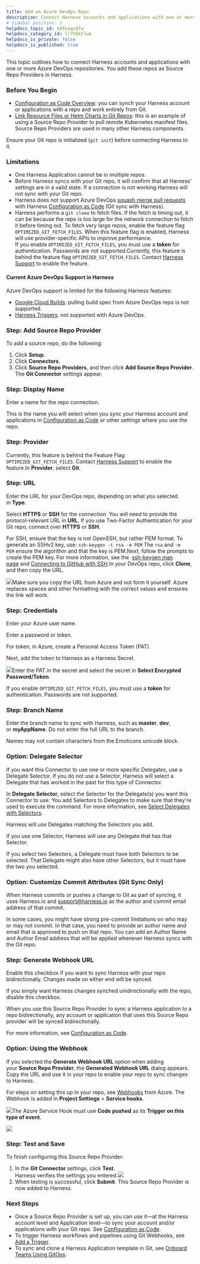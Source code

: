 ```yaml
---
title: Add an Azure DevOps Repo
description: Connect Harness accounts and applications with one or more Azure DevOps repositories.
# sidebar_position: 2
helpdocs_topic_id: k89ioqv8fw
helpdocs_category_id: ll7h8ktlwe
helpdocs_is_private: false
helpdocs_is_published: true
---
```


This topic outlines how to connect Harness accounts and applications with one or more Azure DevOps repositories. You add these repos as Source Repo Providers in Harness.

### Before You Begin

* [Configuration as Code Overview](../../config-as-code/configuration-as-code.md): you can synch your Harness account or applications with a repo and work entirely from Git.
* [Link Resource Files or Helm Charts in Git Repos](../../../continuous-delivery/kubernetes-deployments/link-resource-files-or-helm-charts-in-git-repos.md): this is an example of using a Source Repo Provider to pull remote Kubernetes manifest files. Source Repo Providers are used in many other Harness components.

Ensure your Git repo is initialized (`git init`) before connecting Harness to it.

### Limitations

* One Harness Application cannot be in multiple repos.
* Before Harness syncs with your Git repo, it will confirm that all Harness' settings are in a valid state. If a connection is not working Harness will not sync with your Git repo.
* Harness does not support Azure DevOps [squash merge pull requests](https://docs.microsoft.com/en-us/azure/devops/repos/git/merging-with-squash) with Harness [Configuration as Code](../../config-as-code/configuration-as-code.md) (Git sync with Harness).
* Harness performs a `git clone` to fetch files. If the fetch is timing out, it can be because the repo is too large for the network connection to fetch it before timing out. To fetch very large repos, enable the feature flag `OPTIMIZED_GIT_FETCH_FILES`. When this feature flag is enabled, Harness will use provider-specific APIs to improve performance.  
If you enable `OPTIMIZED_GIT_FETCH_FILES`, you must use a **token** for authentication. Passwords are not supported.Currently, this feature is behind the feature flag `OPTIMIZED_GIT_FETCH_FILES`. Contact [Harness Support](mailto:support@harness.io) to enable the feature.

#### Current Azure DevOps Support in Harness

Azure DevOps support is limited for the following Harness features:

* [Google Cloud Builds](../../../continuous-delivery/google-cloud/trigger-google-cloud-builds.md): pulling build spec from Azure DevOps repo is not supported.
* [Harness Triggers](../../../continuous-delivery/model-cd-pipeline/triggers/add-a-trigger-2.md): not supported with Azure DevOps.

### Step: Add Source Repo Provider

To add a source repo, do the following:

1. Click **Setup**.
2. Click **Connectors**.
3. Click **Source Repo Providers**, and then click **Add Source Repo Provider**. The **Git Connector** settings appear.

### Step: Display Name

Enter a name for the repo connection.

This is the name you will select when you sync your Harness account and applications in [Configuration as Code](../../config-as-code/configuration-as-code.md) or other settings where you use the repo.

### Step: Provider

Currently, this feature is behind the Feature Flag `OPTIMIZED_GIT_FETCH_FILES`. Contact [Harness Support](mailto:support@harness.io) to enable the feature.In **Provider**, select **Git**.

### Step: URL

Enter the URL for your DevOps repo, depending on what you selected in **Type**.

Select **HTTPS** or **SSH** for the connection. You will need to provide the protocol-relevant URL in **URL**. If you use Two-Factor Authentication for your Git repo, connect over **HTTPS** or **SSH**.

For SSH, ensure that the key is not OpenSSH, but rather PEM format. To generate an SSHv2 key, use: `ssh-keygen -t rsa -m PEM` The `rsa` and `-m PEM` ensure the algorithm and that the key is PEM.Next, follow the prompts to create the PEM key. For more information, see the  [ssh-keygen man page](https://linux.die.net/man/1/ssh-keygen) and [Connecting to GitHub with SSH](https://help.github.com/en/github/authenticating-to-github/connecting-to-github-with-ssh).In your DevOps repo, click **Clone**, and then copy the URL.

![](./static/add-an-azure-dev-ops-repo-12.png)Make sure you copy the URL from Azure and not form it yourself. Azure replaces spaces and other formatting with the correct values and ensures the link will work.

### Step: Credentials

Enter your Azure user name.

Enter a password or token.

For token, in Azure, create a Personal Access Token (PAT).

Next, add the token to Harness as a Harness Secret.

![](./static/add-an-azure-dev-ops-repo-13.png)Enter the PAT in the secret and select the secret in **Select Encrypted Password/Token**.

If you enable `OPTIMIZED_GIT_FETCH_FILES`, you must use a **token** for authentication. Passwords are not supported.

### Step: Branch Name

Enter the branch name to sync with Harness, such as **master**, **dev**, or **myAppName**. Do not enter the full URL to the branch.

Names may not contain characters from the Emoticons unicode block.

### Option: Delegate Selector

If you want this Connector to use one or more specific Delegates, use a Delegate Selector. If you do not use a Selector, Harness will select a Delegate that has worked in the past for this type of Connector.

In **Delegate Selector**, select the Selector for the Delegate(s) you want this Connector to use. You add Selectors to Delegates to make sure that they're used to execute the command. For more information, see [Select Delegates with Selectors](../manage-delegates/select-delegates-for-specific-tasks-with-selectors.md).

Harness will use Delegates matching the Selectors you add.

If you use one Selector, Harness will use any Delegate that has that Selector.

If you select two Selectors, a Delegate must have both Selectors to be selected. That Delegate might also have other Selectors, but it must have the two you selected.

### Option: Customize Commit Attributes (Git Sync Only)

When Harness commits or pushes a change to Git as part of syncing, it uses Harness.io and support@harness.io as the author and commit email address of that commit.

In some cases, you might have strong pre-commit limitations on who may or may not commit. In that case, you need to provide an author name and email that is approved to push on that repo. You can add an Author Name and Author Email address that will be applied whenever Harness syncs with the Git repo.

### Step: Generate Webhook URL

Enable this checkbox if you want to sync Harness with your repo bidirectionally. Changes made on either end will be synced.

If you simply want Harness changes synched unidirectionally with the repo, disable this checkbox.

When you use this Source Repo Provider to sync a Harness application to a repo bidirectionally, any account or application that uses this Source Repo provider will be synced bidirectionally.

For more information, see [Configuration as Code](../../config-as-code/configuration-as-code.md).

### Option: Using the Webhook

If you selected the **Generate Webhook URL** option when adding your **Source Repo Provider**, the **Generated Webhook URL** dialog appears. Copy the URL and use it in your repo to enable your repo to sync changes to Harness.

For steps on setting this up in your repo, see [Webhooks](https://docs.microsoft.com/en-us/azure/devops/service-hooks/services/webhooks?view=azure-devops) from Azure. The Webhook is added in **Project Settings** > **Service hooks**.

![](./static/add-an-azure-dev-ops-repo-14.png)The Azure Service Hook must use **Code pushed** as its **Trigger on this type of event**.

![](./static/add-an-azure-dev-ops-repo-15.png)

### Step: Test and Save

To finish configuring this Source Repo Provider:

1. In the **Git Connector** settings, click **Test**.  
Harness verifies the settings you entered.![](./static/add-an-azure-dev-ops-repo-16.png)
2. When testing is successful, click **Submit**. This Source Repo Provider is now added to Harness.

### Next Steps

* Once a Source Repo Provider is set up, you can use it—at the Harness account level and Application level—to sync your account and/or applications with your Git repo. See [Configuration as Code](../../config-as-code/configuration-as-code.md).
* To trigger Harness workflows and pipelines using Git Webhooks, see [Add a Trigger](../../../continuous-delivery/model-cd-pipeline/triggers/add-a-trigger-2.md).
* To sync and clone a Harness Application template in Git, see [Onboard Teams Using GitOps](../../../continuous-delivery/harness-git-based/onboard-teams-using-git-ops.md).

